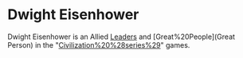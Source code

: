 # Dwight Eisenhower

Dwight Eisenhower is an Allied [Leaders](leader) and [Great%20People](Great Person) in the "[Civilization%20%28series%29](Civilization)" games.